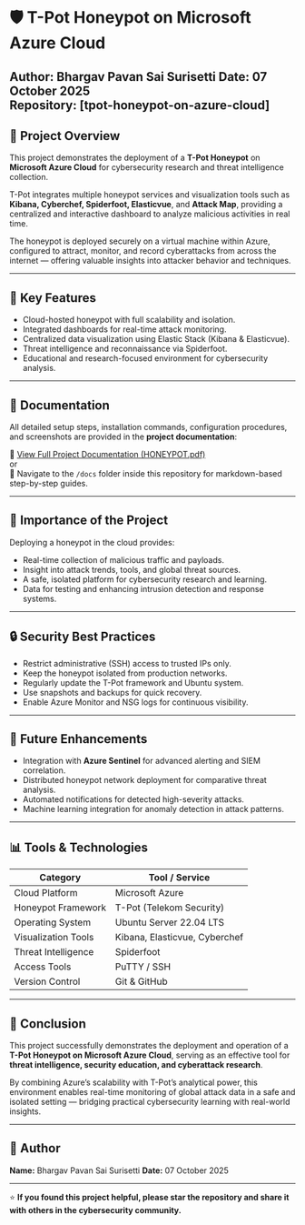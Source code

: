 # 🛡️ T-Pot Honeypot on Microsoft Azure Cloud

**Author:** Bhargav Pavan Sai Surisetti
**Date:** 07 October 2025  
**Repository:** [tpot-honeypot-on-azure-cloud]
---

## 📘 Project Overview
This project demonstrates the deployment of a **T-Pot Honeypot** on **Microsoft Azure Cloud** for cybersecurity research and threat intelligence collection.

T-Pot integrates multiple honeypot services and visualization tools such as **Kibana, Cyberchef, Spiderfoot, Elasticvue**, and **Attack Map**, providing a centralized and interactive dashboard to analyze malicious activities in real time.

The honeypot is deployed securely on a virtual machine within Azure, configured to attract, monitor, and record cyberattacks from across the internet — offering valuable insights into attacker behavior and techniques.

---

## 🎯 Key Features
- Cloud-hosted honeypot with full scalability and isolation.  
- Integrated dashboards for real-time attack monitoring.  
- Centralized data visualization using Elastic Stack (Kibana & Elasticvue).  
- Threat intelligence and reconnaissance via Spiderfoot.  
- Educational and research-focused environment for cybersecurity analysis.  

---

## 📂 Documentation
All detailed setup steps, installation commands, configuration procedures, and screenshots are provided in the **project documentation**:  

📄 [View Full Project Documentation (HONEYPOT.pdf)](./docs/HONEYPOT.pdf)  
or  
📁 Navigate to the `/docs` folder inside this repository for markdown-based step-by-step guides.

---

## 🧠 Importance of the Project
Deploying a honeypot in the cloud provides:
- Real-time collection of malicious traffic and payloads.  
- Insight into attack trends, tools, and global threat sources.  
- A safe, isolated platform for cybersecurity research and learning.  
- Data for testing and enhancing intrusion detection and response systems.  

---

## 🔒 Security Best Practices
- Restrict administrative (SSH) access to trusted IPs only.  
- Keep the honeypot isolated from production networks.  
- Regularly update the T-Pot framework and Ubuntu system.  
- Use snapshots and backups for quick recovery.  
- Enable Azure Monitor and NSG logs for continuous visibility.

---

## 🔭 Future Enhancements
- Integration with **Azure Sentinel** for advanced alerting and SIEM correlation.  
- Distributed honeypot network deployment for comparative threat analysis.  
- Automated notifications for detected high-severity attacks.  
- Machine learning integration for anomaly detection in attack patterns.  

---

## 📊 Tools & Technologies
| Category | Tool / Service |
|-----------|----------------|
| Cloud Platform | Microsoft Azure |
| Honeypot Framework | T-Pot (Telekom Security) |
| Operating System | Ubuntu Server 22.04 LTS |
| Visualization Tools | Kibana, Elasticvue, Cyberchef |
| Threat Intelligence | Spiderfoot |
| Access Tools | PuTTY / SSH |
| Version Control | Git & GitHub |

---

## 🏁 Conclusion
This project successfully demonstrates the deployment and operation of a **T-Pot Honeypot on Microsoft Azure Cloud**, serving as an effective tool for **threat intelligence, security education, and cyberattack research**.

By combining Azure’s scalability with T-Pot’s analytical power, this environment enables real-time monitoring of global attack data in a safe and isolated setting — bridging practical cybersecurity learning with real-world insights.

---

## 💬 Author
**Name:** Bhargav Pavan Sai Surisetti
**Date:** 07 October 2025  

---

⭐ **If you found this project helpful, please star the repository and share it with others in the cybersecurity community.**
